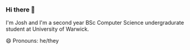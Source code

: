 ### Hi there 👋

I'm Josh and I'm a second year BSc Computer Science undergradurate student at University of Warwick.

<!-- 🌱 I’m currently experimenting with Kotlin and Scala

🔭 I’m currently work part time in the Software Engineering team at the University of Warwick -->

<!--💬 You can learn more about me [here](https://poly.work/josh)-->

😄 Pronouns: he/they

<!--
**joshdavies14/joshdavies14** is a ✨ _special_ ✨ repository because its `README.md` (this file) appears on your GitHub profile.

Here are some ideas to get you started:

- 🔭 I’m currently working on ...
- 🌱 I’m currently learning ...
- 👯 I’m looking to collaborate on ...
- 🤔 I’m looking for help with ...
- 💬 Ask me about ...
- 📫 How to reach me: ...
- 😄 Pronouns: ...
- ⚡ Fun fact: ...
-->
